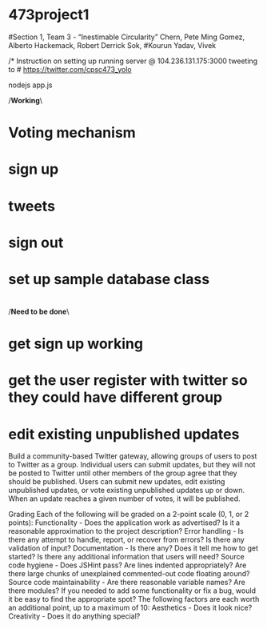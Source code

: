 # 473project1

#Section 1, Team 3 - “Inestimable Circularity” Chern, Pete Ming Gomez, Alberto Hackemack, Robert Derrick Sok, #Kourun Yadav, Vivek

/* Instruction on setting up
running server @ 104.236.131.175:3000
tweeting to   #   https://twitter.com/cpsc473_yolo

nodejs app.js

/******Working******\
#
# Voting mechanism
# sign up
# tweets
# sign out
# set up sample database class
#
/******Need to be done******\
# get sign up working
# get the user register with twitter so they could have different group
# edit existing unpublished updates

Build a community-based Twitter gateway, allowing groups of users to post to Twitter as a group.
Individual users can submit updates, but they will not be posted to Twitter until other members of the group agree that they should be published. Users can submit new updates, edit existing unpublished updates, or vote existing unpublished updates up or down. When an update reaches a given number of votes, it will be published.

Grading Each of the following will be graded on a 2-point scale (0, 1, or 2 points): Functionality - Does the application work as advertised? Is it a reasonable approximation to the project description? Error handling - Is there any attempt to handle, report, or recover from errors? Is there any validation of input? Documentation - Is there any? Does it tell me how to get started? Is there any additional information that users will need? Source code hygiene - Does JSHint pass? Are lines indented appropriately? Are there large chunks of unexplained commented-out code floating around? Source code maintainability - Are there reasonable variable names? Are there modules? If you needed to add some functionality or fix a bug, would it be easy to find the appropriate spot? The following factors are each worth an additional point, up to a maximum of 10: Aesthetics - Does it look nice? Creativity - Does it do anything special?

